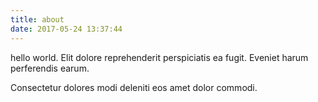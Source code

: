 ```yaml
---
title: about
date: 2017-05-24 13:37:44
---
```

 
hello world. Elit dolore reprehenderit perspiciatis ea fugit. Eveniet harum perferendis earum. 
 
Consectetur dolores modi deleniti eos amet dolor commodi.
